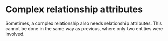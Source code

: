 ﻿# Complex relationship attributes

Sometimes, a complex relationship also needs relationship attributes. 
This cannot be done in the same way as previous, where only two entities were involved.

